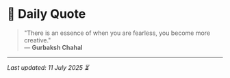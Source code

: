 # 📜 Daily Quote

> "There is an essence of when you are fearless, you become more creative."  
> — **Gurbaksh Chahal**

---

_Last updated: 11 July 2025 ⏳_

